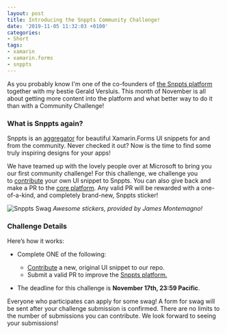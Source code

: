 ```yaml
---
layout: post
title: Introducing the Snppts Community Challenge!
date: '2019-11-05 11:32:03 +0100'
categories:
- Short
tags:
- xamarin
- xamarin.forms
- snppts
---
```


As you probably know I'm one of the co-founders of [the Snppts platform](https://www.thewissen.io/out-now-snppts-for-xamarin-forms/) together with my bestie Gerald Versluis. This month of November is all about getting more content into the platform and what better way to do it than with a Community Challenge!

 

### What is Snppts again?

Snppts is an [aggregator](https://snppts.dev/) for beautiful Xamarin.Forms UI snippets for and from the community. Never checked it out? Now is the time to find some truly inspiring designs for your apps!

We have teamed up with the lovely people over at Microsoft to bring you our first community challenge! For this challenge, we challenge you to [contribute](https://snppts.dev/how-to-contribute) your own UI snippet to Snppts. You can also give back and make a PR to the [core platform](https://github.com/snpptsdev/snppts). Any valid PR will be rewarded with a one-of-a-kind, and completely brand-new, Snppts sticker!

![Snppts Swag](http://devblogs.microsoft.com/xamarin/wp-content/uploads/sites/44/2019/11/IMG_20191101_075604.jpg)
*Awesome stickers, provided by James Montemagno!*

### Challenge Details

Here’s how it works:

*   Complete ONE of the following:
    
    *   [Contribute](https://snppts.dev/how-to-contribute) a new, original UI snippet to our repo.
    *   Submit a valid PR to improve the [Snppts platform.](https://github.com/snpptsdev/snppts)
    
*   The deadline for this challenge is **November 17th, 23:59 Pacific**.

Everyone who participates can apply for some swag! A form for swag will be sent after your challenge submission is confirmed. There are no limits to the number of submissions you can contribute. We look forward to seeing your submissions!

